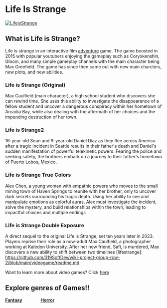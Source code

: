 # Life Is Strange 
[![LifeisStrange](https://upload.wikimedia.org/wikipedia/commons/0/09/Life_Is_Strange.png)](https://lifeisstrange.square-enix-games.com/en-us)
## What is Life is Strange?
Life is strange in an interactive film [adventure][genre1] game. The game boosted in 2015 with popular youtubers enjoying the gameplay such as Coryxkenshin, Gloom, and many simple gameplay channels with the main character being Max Greefield. The game has since then came out with new main charcters, new plots, and new abilities.
### Life is Strange (Original)
Max Caulfield (main character), a high school student who discovers she can rewind time. She uses this ability to investigate the disappearance of a fellow student and uncover a dangerous conspiracy within her hometown of Arcadia Bay, while also dealing with the aftermath of her choices and the impending destruction of her town.

### Life is Strange2
16-year-old Sean and 9-year-old Daniel Diaz as they flee across America after a tragic incident in Seattle results in their father's death and Daniel's sudden manifestation of powerful telekinetic powers. Fearing the police and seeking safety, the brothers embark on a journey to their father's hometown of Puerto Lobos, Mexico.
### Life is Strange True Colors
Alex Chen, a young woman with empathic powers who moves to the small mining town of Haven Springs to reunite with her brother, only to uncover dark secrets surrounding his tragic death. Using her ability to see and manipulate emotions as colorful auras, Alex must investigate the incident, solve the mystery, and build relationships within the town, leading to impactful choices and multiple endings
### Life is Strange Double Exposure 
A direct sequel to the original Life is Strange, set ten years later in 2023. Players reprise their role as a now-adult Max Caulfield, a photographer working at Kaledon University. After her new friend, Safi, is murdered, Max discovers a new ability to shift between two timelines
[lifestrange]: https://github.com/319SoftDev/wiki-project-group-row-2/blob/main/videogame/readme.md

[genre1]:https://github.com/319SoftDev/wiki-project-group-row-2/blob/main/videogame/storygame/story.md

Want to learn more about video games? Click [here][another place]

[another place]: https://github.com/319SoftDev/wiki-project-group-row-2/blob/main/videogame/readme.md

## Explore genres of Games!!
**[Fantasy][fantasylol]** &nbsp; &nbsp; &nbsp; &nbsp; &nbsp; &nbsp; &nbsp; **[Horror][horrorlol]**

[fantasylol]: https://github.com/319SoftDev/wiki-project-group-row-2/blob/main/videogame/fantasy/fent.md
[horrorlol]: https://github.com/319SoftDev/wiki-project-group-row-2/blob/main/videogame/horror/horrorfile.md
